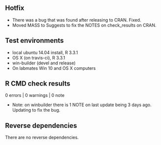 
## Hotfix

* There was a bug that was found after releasing to CRAN. Fixed.
* Moved MASS to Suggests to fix the NOTES on check_results on CRAN.

## Test environments

* local ubuntu 14.04 install, R 3.3.1
* OS X (on travis-ci), R 3.3.1
* win-builder (devel and release)
* On labmates Win 10 and OS X computers

## R CMD check results

0 errors | 0 warnings | 0 note

* Note: on winbuilder there is 1 NOTE on last update being 3 days ago. Updating to fix the bug.

## Reverse dependencies

There are no reverse dependencies.
